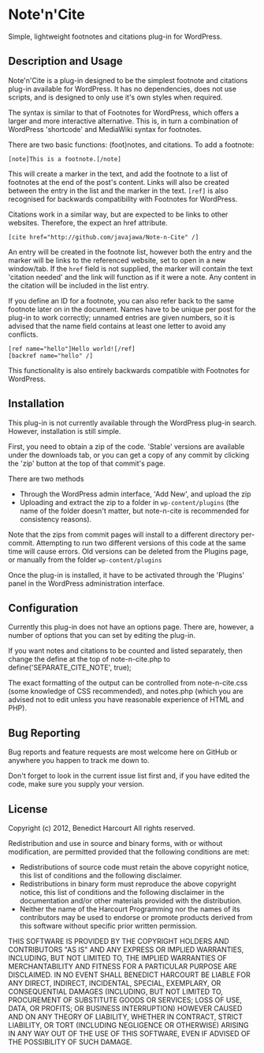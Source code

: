 Note'n'Cite
===========

Simple, lightweight footnotes and citations plug-in for WordPress.

Description and Usage
---------------------

Note'n'Cite is a plug-in designed to be the simplest footnote and citations
plug-in available for WordPress. It has no dependencies, does not use scripts,
and is designed to only use it's own styles when required.

The syntax is similar to that of Footnotes for WordPress, which offers a larger
and more interactive alternative. This is, in turn a combination of WordPress
'shortcode' and MediaWiki syntax for footnotes.

There are two basic functions: (foot)notes, and citations.
To add a footnote:

    [note]This is a footnote.[/note]

This will create a marker in the text, and add the footnote to a list of
footnotes at the end of the post's content. Links will also be created between
the entry in the list and the marker in the text.
```[ref]``` is also recognised for backwards compatibility with Footnotes for
WordPress.

Citations work in a similar way, but are expected to be links to other websites.
Therefore, the expect an href attribute.

    [cite href="http://github.com/javajawa/Note-n-Cite" /]

An entry will be created in the footnote list, however both the entry and the
marker will be links to the referenced website, set to open in a new window/tab.
If the `href` field is not supplied, the marker will contain the text 'citation
needed' and the link will function as if it were a note.
Any content in the citation will be included in the list entry.

If you define an ID for a footnote, you can also refer back to the same footnote
later on in the document. Names have to be unique per post for the plug-in to
work correctly; unnamed entries are given numbers, so it is advised that the
name field contains at least one letter to avoid any conflicts.

    [ref name="hello"]Hello world![/ref]
    [backref name="hello" /]

This functionality is also entirely backwards compatible with Footnotes for
WordPress.

Installation
------------

This plug-in is not currently available through the WordPress plug-in search.
However, installation is still simple.

First, you need to obtain a zip of the code. 'Stable' versions are available
under the downloads tab, or you can get a copy of any commit by clicking the 'zip'
button at the top of that commit's page.


There are two methods
- Through the WordPress admin interface, 'Add New', and upload the zip
- Uploading and extract the zip to a folder in ```wp-content/plugins```
(the name of the folder doesn't matter, but note-n-cite is recommended for
consistency reasons).

Note that the zips from commit pages will install to a different directory
per-commit. Attempting to run two different versions of this code at the same
time will cause errors. Old versions can be deleted from the Plugins page, or
manually from the folder ```wp-content/plugins```

Once the plug-in is installed, it have to be activated through the 'Plugins'
panel in the WordPress administration interface.

Configuration
-------------

Currently this plug-in does not have an options page.
There are, however, a number of options that you can set by editing the plug-in.

If you want notes and citations to be counted and listed separately, then change
the define at the top of note-n-cite.php to
    define('SEPARATE_CITE_NOTE', true);

The exact formatting of the output can be controlled from note-n-cite.css
(some knowledge of CSS recommended), and notes.php (which you are advised not to
edit unless you have reasonable experience of HTML and PHP).

Bug Reporting
-------------

Bug reports and feature requests are most welcome here on GitHub or anywhere you
happen to track me down to.

Don't forget to look in the current issue list first and, if you have edited the
code, make sure you supply your version.

License
-------

Copyright (c) 2012, Benedict Harcourt
All rights reserved.

Redistribution and use in source and binary forms, with or without
modification, are permitted provided that the following conditions are met:
 * Redistributions of source code must retain the above copyright
notice, this list of conditions and the following disclaimer.
 * Redistributions in binary form must reproduce the above copyright
notice, this list of conditions and the following disclaimer in the
documentation and/or other materials provided with the distribution.
 * Neither the name of the Harcourt Programming nor the
names of its contributors may be used to endorse or promote products
derived from this software without specific prior written permission.

THIS SOFTWARE IS PROVIDED BY THE COPYRIGHT HOLDERS AND CONTRIBUTORS "AS IS" AND
ANY EXPRESS OR IMPLIED WARRANTIES, INCLUDING, BUT NOT LIMITED TO, THE IMPLIED
WARRANTIES OF MERCHANTABILITY AND FITNESS FOR A PARTICULAR PURPOSE ARE
DISCLAIMED. IN NO EVENT SHALL BENEDICT HARCOURT BE LIABLE FOR ANY
DIRECT, INDIRECT, INCIDENTAL, SPECIAL, EXEMPLARY, OR CONSEQUENTIAL DAMAGES
(INCLUDING, BUT NOT LIMITED TO, PROCUREMENT OF SUBSTITUTE GOODS OR SERVICES;
LOSS OF USE, DATA, OR PROFITS; OR BUSINESS INTERRUPTION) HOWEVER CAUSED AND
ON ANY THEORY OF LIABILITY, WHETHER IN CONTRACT, STRICT LIABILITY, OR TORT
(INCLUDING NEGLIGENCE OR OTHERWISE) ARISING IN ANY WAY OUT OF THE USE OF THIS
SOFTWARE, EVEN IF ADVISED OF THE POSSIBILITY OF SUCH DAMAGE.


